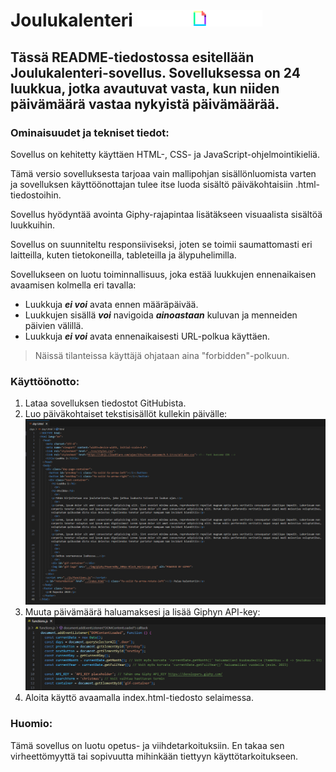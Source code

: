 # Joulukalenteri ![Powered by Giphy](img/giphy/PoweredBy_200px-Black_HorizLogo.png)

## Tässä README-tiedostossa esitellään Joulukalenteri-sovellus. Sovelluksessa on 24 luukkua, jotka avautuvat vasta, kun niiden päivämäärä vastaa nykyistä päivämäärää. 

### Ominaisuudet ja tekniset tiedot:

Sovellus on kehitetty käyttäen HTML-, CSS- ja JavaScript-ohjelmointikieliä.

Tämä versio sovelluksesta tarjoaa vain mallipohjan sisällönluomista varten ja sovelluksen käyttöönottajan tulee itse luoda sisältö päiväkohtaisiin .html-tiedostoihin.

Sovellus hyödyntää avointa Giphy-rajapintaa lisätäkseen visuaalista sisältöä luukkuihin.

Sovellus on suunniteltu responsiiviseksi, joten se toimii saumattomasti eri laitteilla, kuten tietokoneilla, tableteilla ja älypuhelimilla.

Sovellukseen on luotu toiminnallisuus, joka estää luukkujen ennenaikaisen avaamisen kolmella eri tavalla:
- Luukkuja ***ei voi*** avata ennen määräpäivää.
- Luukkujen sisällä ***voi*** navigoida ***ainoastaan*** kuluvan ja menneiden päivien välillä.
- Luukkuja ***ei voi*** avata ennenaikaisesti URL-polkua käyttäen.

> Näissä tilanteissa käyttäjä ohjataan aina "forbidden"-polkuun.

### Käyttöönotto:

1. Lataa sovelluksen tiedostot GitHubista.
2. Luo päiväkohtaiset tekstisisällöt kullekin päivälle:
  ![Sisällön luominen](img/instructions/modifyContent.png)
3. Muuta päivämäärä haluamaksesi ja lisää Giphyn API-key:
  ![Päivämäärä ja API](img/instructions/dateAndAPI.png)
4. Aloita käyttö avaamalla index.html-tiedosto selaimessa.

### Huomio:

Tämä sovellus on luotu opetus- ja viihdetarkoituksiin. En takaa sen virheettömyyttä tai sopivuutta mihinkään tiettyyn käyttötarkoitukseen.

